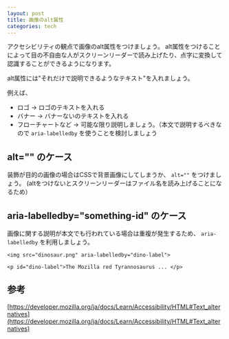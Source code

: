 ```yaml
---
layout: post
title: 画像のalt属性
categories: tech
---
```



アクセシビリティの観点で画像のalt属性をつけましょう。
alt属性をつけることによって目の不自由な人がスクリーンリーダーで読み上げたり、点字に変換して認識することができるようになります。

alt属性には"それだけで説明できるようなテキスト"を入れましょう。

例えば、

* ロゴ -> ロゴのテキストを入れる
* バナー -> バナーないのテキストを入れる
* フローチャートなど -> 可能な限り説明しましょう。（本文で説明するべきなので `aria-labelledby` を使うことを検討しましょう


## alt="" のケース

装飾が目的の画像の場合はCSSで背景画像にしてしまうか、 `alt=""` をつけましょう。
(altをつけないとスクリーンリーダーはファイル名を読み上げることになるため）


## aria-labelledby="something-id" のケース

画像に関する説明が本文でも行われている場合は重複が発生するため、 `aria-labelledby` を利用しましょう。

```
<img src="dinosaur.png" aria-labelledby="dino-label">

<p id="dino-label">The Mozilla red Tyrannosaurus ... </p>
```


## 参考

[https://developer.mozilla.org/ja/docs/Learn/Accessibility/HTML#Text_alternatives](https://developer.mozilla.org/ja/docs/Learn/Accessibility/HTML#Text_alternatives)